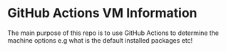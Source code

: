 # GitHub Actions VM Information

The main purpose of this repo is to use GitHub Actions to determine the machine options e.g what is the default installed packages etc!
